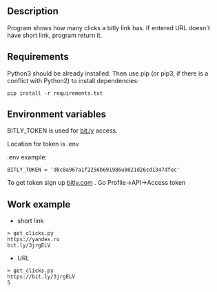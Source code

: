 ## Description

Program shows how many clicks a bitly link has. If entered URL doesn't have short link, program return it.

## Requirements

Python3 should be already installed. Then use pip (or pip3, if there is a conflict with Python2) to install dependencies:
```
pip install -r requirements.txt
``` 

## Environment variables
 
BITLY_TOKEN is used for [bit.ly](https://bit.ly) access.

Location for token is  .env

.env example:
```
BITLY_TOKEN = 'd8c8a967a1f2256b691986u8021d26cd1347dfec'
```
 
 To get token sign up [bitly.com](https://bitly.com) . Go Profile->API->Access token

 
## Work example

* short link
```
> get_clicks.py
https://yandex.ru       
bit.ly/3jrgELV
``` 

* URL
```
> get_clicks.py
https://bit.ly/3jrgELV 
5
```

